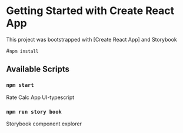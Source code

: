 # Getting Started with Create React App

This project was bootstrapped with [Create React App] and Storybook

#`npm install`

## Available Scripts



### `npm start`

Rate Calc App UI-typescript



### `npm run story book`

Storybook component explorer
